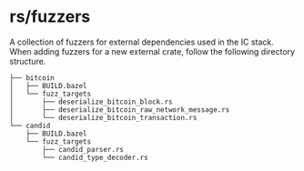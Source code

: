 # rs/fuzzers

A collection of fuzzers for external dependencies used in the IC stack. When adding fuzzers for a new external crate, follow the following directory structure.

```
├── bitcoin
│   ├── BUILD.bazel
│   └── fuzz_targets
│       ├── deserialize_bitcoin_block.rs
│       ├── deserialize_bitcoin_raw_network_message.rs
│       └── deserialize_bitcoin_transaction.rs
└── candid
    ├── BUILD.bazel
    └── fuzz_targets
        ├── candid_parser.rs
        └── candid_type_decoder.rs
```